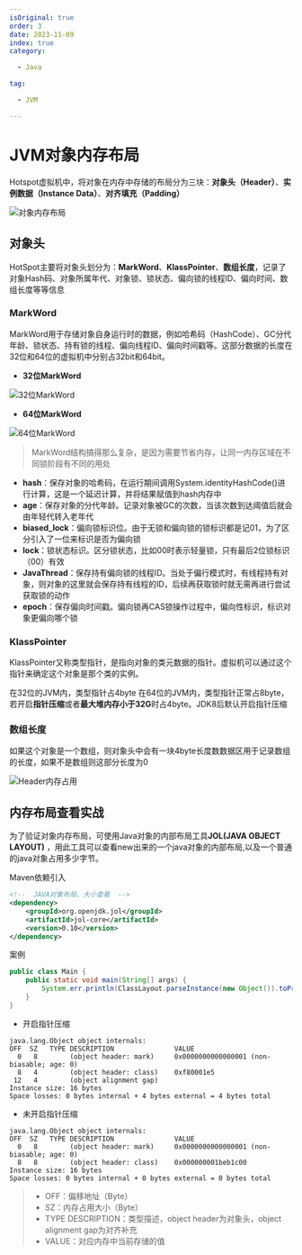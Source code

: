 ```yaml
---
isOriginal: true
order: 3
date: 2023-11-09
index: true
category:

  - Java

tag:

  - JVM

---
```


# JVM对象内存布局

Hotspot虚拟机中，将对象在内存中存储的布局分为三块：**对象头（Header）**、**实例数据（Instance Data）**、**对齐填充（Padding）**

<!-- more -->

![对象内存布局](https://qiniu.yanggl.cn/image/202311091034325.png)

## 对象头

HotSpot主要将对象头划分为：**MarkWord**、**KlassPointer**、**数组长度**，记录了对象Hash码、对象所属年代、对象锁、锁状态、偏向锁的线程ID、偏向时间、数组长度等等信息

### MarkWord

MarkWord用于存储对象自身运行时的数据，例如哈希码（HashCode）、GC分代年龄、锁状态、持有锁的线程、偏向线程ID、偏向时间戳等。这部分数据的长度在32位和64位的虚拟机中分别占32bit和64bit。

- **32位MarkWord**

![32位MarkWord](https://qiniu.yanggl.cn/image/202311091048332.png)

- **64位MarkWord**

![64位MarkWord](https://qiniu.yanggl.cn/image/202311091048664.png)

> MarkWord结构搞得那么复杂，是因为需要节省内存，让同一内存区域在不同锁阶段有不同的用处

- **hash**：保存对象的哈希码，在运行期间调用System.identityHashCode()进行计算，这是一个延迟计算，并将结果赋值到hash内存中
- **age**：保存对象的分代年龄。记录对象被GC的次数，当该次数到达阈值后就会由年轻代转入老年代
- **biased_lock**：偏向锁标识位。由于无锁和偏向锁的锁标识都是记01，为了区分引入了一位来标识是否为偏向锁
- **lock**：锁状态标识。区分锁状态，比如00时表示轻量锁，只有最后2位锁标识（00）有效
- **JavaThread**：保存持有偏向锁的线程ID。当处于偏行模式时，有线程持有对象，则对象的这里就会保存持有线程的ID，后续再获取锁时就无需再进行尝试获取锁的动作
- **epoch**：保存偏向时间戳。偏向锁再CAS锁操作过程中，偏向性标识，标识对象更偏向哪个锁

### KlassPointer

KlassPointer又称类型指针，是指向对象的类元数据的指针。虚拟机可以通过这个指针来确定这个对象是那个类的实例。

在32位的JVM内，类型指针占4byte
在64位的JVM内，类型指针正常占8byte，若开启**指针压缩**或者**最大堆内存小于32G**时占4byte。JDK8后默认开启指针压缩

### 数组长度

如果这个对象是一个数组，则对象头中会有一块4byte长度数数据区用于记录数组的长度，如果不是数组则这部分长度为0

![Header内存占用](https://qiniu.yanggl.cn/image/202311091135325.png)

## 内存布局查看实战

为了验证对象内存布局，可使用Java对象的内部布局工具**JOL(JAVA OBJECT LAYOUT)**
，用此工具可以查看new出来的一个java对象的内部布局,以及一个普通的java对象占用多少字节。

Maven依赖引入

```xml
<!--  JAVA对象布局、大小查看  -->
<dependency>
    <groupId>org.openjdk.jol</groupId>
    <artifactId>jol-core</artifactId>
    <version>0.10</version>
</dependency>
```

案例

```java
public class Main {
    public static void main(String[] args) {
        System.err.println(ClassLayout.parseInstance(new Object()).toPrintable());
    }
}
```

- 开启指针压缩

```shell
java.lang.Object object internals:
OFF  SZ   TYPE DESCRIPTION               VALUE
  0   8        (object header: mark)     0x0000000000000001 (non-biasable; age: 0)
  8   4        (object header: class)    0xf80001e5
 12   4        (object alignment gap)    
Instance size: 16 bytes
Space losses: 0 bytes internal + 4 bytes external = 4 bytes total
```

- 未开启指针压缩

```shell
java.lang.Object object internals:
OFF  SZ   TYPE DESCRIPTION               VALUE
  0   8        (object header: mark)     0x0000000000000001 (non-biasable; age: 0)
  8   8        (object header: class)    0x000000001beb1c00
Instance size: 16 bytes
Space losses: 0 bytes internal + 0 bytes external = 0 bytes total
```

> - OFF：偏移地址（Byte）
> - SZ：内存占用大小（Byte）
> - TYPE DESCRIPTION：类型描述，object header为对象头，object alignment gap为对齐补充
> - VALUE：对应内存中当前存储的值
